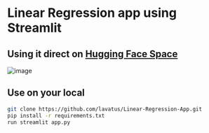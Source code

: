 # Linear Regression app using Streamlit

## Using it direct on [Hugging Face Space](https://huggingface.co/spaces/Lavatus/Linear_Regression/tree/main)

![image](https://user-images.githubusercontent.com/59205970/225296789-8877e675-e870-4049-af21-56466cb441b0.png)

## Use on your local
```bash
git clone https://github.com/lavatus/Linear-Regression-App.git
pip install -r requirements.txt
run streamlit app.py
```



